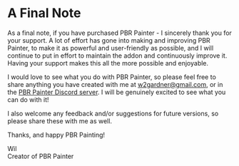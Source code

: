 # A Final Note

As a final note, if you have purchased PBR Painter - I sincerely thank you for your support. A lot of effort has gone into making and improving PBR Painter,
to make it as powerful and user-friendly as possible, and I will continue to put in effort to maintain the addon and continuously improve it. Having your
support makes this all the more possible and enjoyable. 

I would love to see what you do with PBR Painter, so please feel free to share anything you have created with me at w2gardner@gmail.com, or in the 
<a href="https://discord.gg/8PZq9x2fvB">PBR Painter Discord server</a>. I will be genuinely excited to see what you can do with it!

I also welcome any feedback and/or suggestions for future versions, so please share these with me as well. 

Thanks, and happy PBR Painting!
<p>
Wil
<br>
Creator of PBR Painter
</p>